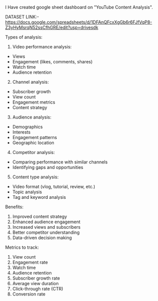 I Have created google sheet  dashboard on "YouTube Content Analysis".

DATASET LINK:- 
https://docs.google.com/spreadsheets/d/1DFAnQFcxXgGb6r6FJfVqP8-Z3yHyMsrqN52ssCfhGRE/edit?usp=drivesdk

Types of analysis:

1. Video performance analysis:
 - Views
 - Engagement (likes, comments, shares)
 - Watch time
 - Audience retention
2. Channel analysis:
 - Subscriber growth
 - View count
 - Engagement metrics
 - Content strategy
3. Audience analysis:
 - Demographics
 - Interests
 - Engagement patterns
 - Geographic location
4. Competitor analysis:
 - Comparing performance with similar channels
 - Identifying gaps and opportunities
5. Content type analysis:
 - Video format (vlog, tutorial, review, etc.)
 - Topic analysis
 - Tag and keyword analysis

Benefits:

1. Improved content strategy
2. Enhanced audience engagement
3. Increased views and subscribers
4. Better competitor understanding
5. Data-driven decision making

Metrics to track:

1. View count
2. Engagement rate
3. Watch time
4. Audience retention
5. Subscriber growth rate
6. Average view duration
7. Click-through rate (CTR)
8. Conversion rate

